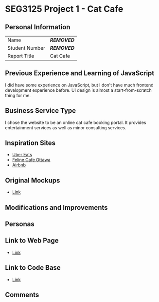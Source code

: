 # SEG3125 Project 1 - Cat Cafe

## Personal Information

|                |               |
|----------------|---------------|
| Name           | ***REMOVED*** |
| Student Number | ***REMOVED***     |
| Report Title   | Cat Cafe      |

## Previous Experience and Learning of JavaScript

I did have some experience on JavaScript, but I don't have much frontend development experience before. UI design is
almost a start-from-scratch thing for me.

## Business Service Type

I chose the website to be an online cat cafe booking portal.
It provides entertainment services as well as minor consulting services.

## Inspiration Sites
* [Uber Eats](https://www.ubereats.com/)
* [Feline Cafe Ottawa](https://felinecafeottawa.com/)
* [Airbnb](https://www.airbnb.ca/)

## Original Mockups
* [Link](https://seg3125-summer-2022-project-1.pages.dev/mockup/)

## Modifications and Improvements


## Personas

## Link to Web Page
* [Link](https://seg3125-summer-2022-project-1.pages.dev/)

## Link to Code Base
* [Link](https://github.com/uOttawa-Collabs/SEG3125-Summer-2022-Project-1)

## Comments
